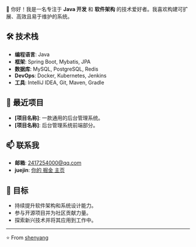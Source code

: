 👋 你好！我是一名专注于 **Java 开发** 和 **软件架构** 的技术爱好者。我喜欢构建可扩展、高效且易于维护的系统。

## 🛠️ 技术栈

- **编程语言**: Java
- **框架**: Spring Boot, Mybatis, JPA
- **数据库**: MySQL, PostgreSQL, Redis
- **DevOps**: Docker, Kubernetes, Jenkins
- **工具**: IntelliJ IDEA, Git, Maven, Gradle

## 🔧 最近项目

- **[项目名称]**: 一款通用的后台管理系统。
- **[项目名称]**: 后台管理系统前端部分。

## 📫 联系我

- **邮箱**: 2417254000@qq.com
- **juejin**: [你的 掘金 主页](https://juejin.cn/user/4353721775165486)

## 🎯 目标

- 持续提升软件架构和系统设计能力。
- 参与开源项目并为社区贡献力量。
- 探索新兴技术并将其应用到工作中。

---

⭐️ From [shenyang](https://github.com/Caoshenyang)
